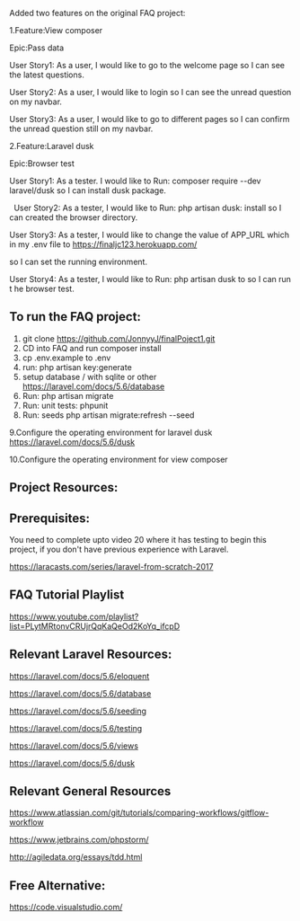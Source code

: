Added two features on the original FAQ project:

1.Feature:View composer

  Epic:Pass data
  
  User Story1: As a user, I would like to go to the welcome page so I can see the latest questions.
  
  User Story2: As a user, I would like to login so I can see the unread question on my navbar.
  
  User Story3: As a user, I would like to go to different pages so I can confirm the unread question still on my navbar.
  

  
                
2.Feature:Laravel dusk

  Epic:Browser test
  
  User Story1: As a tester. I would like to Run: composer require --dev laravel/dusk so I can install dusk package.
  
   
  User Story2: As a tester, I would like to Run: php artisan dusk: install so I can created the browser directory. 
  
  
  User Story3: As a tester, I would like to change the value of APP_URL which in my .env file to https://finaljc123.herokuapp.com/
  
  so I can set the running environment.
  
  
  User Story4: As a tester, I would like to Run: php artisan dusk to so I can run t he browser test.
  
  


## To run the FAQ project:

1. git clone https://github.com/JonnyyJ/finalPoject1.git
2. CD into FAQ and run composer install
3. cp .env.example to .env
4. run: php artisan key:generate
5. setup database / with sqlite or other https://laravel.com/docs/5.6/database
6. Run: php artisan migrate
7. Run: unit tests: phpunit
8. Run: seeds php artisan migrate:refresh --seed

9.Configure the operating environment for laravel dusk https://laravel.com/docs/5.6/dusk

10.Configure the operating environment for view composer

## Project Resources:

## Prerequisites:
You need to complete upto video 20 where it has testing to begin this project, if you don't have previous experience with Laravel.

https://laracasts.com/series/laravel-from-scratch-2017

## FAQ Tutorial Playlist 
https://www.youtube.com/playlist?list=PLytMRtonvCRUjrQqKaQeOd2KoYq_ifcpD

## Relevant Laravel Resources:

https://laravel.com/docs/5.6/eloquent

https://laravel.com/docs/5.6/database

https://laravel.com/docs/5.6/seeding

https://laravel.com/docs/5.6/testing

https://laravel.com/docs/5.6/views

https://laravel.com/docs/5.6/dusk

## Relevant General Resources

https://www.atlassian.com/git/tutorials/comparing-workflows/gitflow-workflow

https://www.jetbrains.com/phpstorm/

http://agiledata.org/essays/tdd.html

## Free Alternative:
https://code.visualstudio.com/
